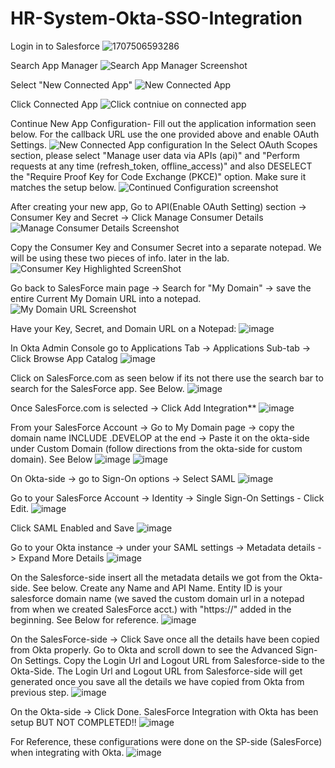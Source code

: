 # HR-System-Okta-SSO-Integration
Login in to Salesforce
![1707506593286](https://github.com/user-attachments/assets/25a7450e-f187-4a3d-be61-c2b122a1ea8b)

Search App Manager
![Search App Manager Screenshot](https://github.com/user-attachments/assets/58f20c68-67dd-46f1-ab36-98f0315ad537)

Select "New Connected App"
![New Connected App](https://github.com/user-attachments/assets/e99aa720-1648-4bad-bd4b-432f6c6ca2a2)

Click Connected App
![Click contniue on connected app](https://github.com/user-attachments/assets/30f5a744-9d2e-4fe9-af4b-560c60f72140)

Continue New App Configuration- Fill out the application information seen below. For the callback URL use the one provided above and enable OAuth Settings.
![New Connected App configuration](https://github.com/user-attachments/assets/fc03eadd-3e65-4484-9cce-d939fc4f260f)
In the Select OAuth Scopes section, please select "Manage user data via APIs (api)" and "Perform requests at any time (refresh_token, offline_access)" and also DESELECT the "Require Proof Key for Code Exchange (PKCE)" option. Make sure it matches the setup below. 
![Continued Configuration screenshot](https://github.com/user-attachments/assets/63a0c477-f8c3-4f7b-95d2-9069f08560f5)

 After creating your new app, Go to API(Enable OAuth Setting) section -> Consumer Key and Secret -> Click Manage Consumer Details
![Manage Consumer Details Screenshot](https://github.com/user-attachments/assets/3f9c0b65-e74d-4827-ac7f-d71b040cb112)

 Copy the Consumer Key and Consumer Secret into a separate notepad. We will be using these two pieces of info. later in the lab. 
![Consumer Key Highlighted ScreenShot](https://github.com/user-attachments/assets/eae66514-2157-4c3a-a957-c229321d0012)


Go back to SalesForce main page -> Search for "My Domain" -> save the entire Current My Domain URL into a notepad. 
![My Domain URL Screenshot](https://github.com/user-attachments/assets/c4320d64-6ea7-4bd2-9f33-e8e38e91669a)

Have your Key, Secret, and Domain URL on a Notepad:
![image](https://github.com/user-attachments/assets/c94786f7-ce5e-4e93-8426-bfb0ab3d4901)


In Okta Admin Console go to Applications Tab -> Applications Sub-tab -> Click Browse App Catalog
![image](https://github.com/user-attachments/assets/74d9c7df-ca22-4ceb-aff2-68357e201199)

Click on SalesForce.com as seen below if its not there use the search bar to search for the SalesForce app. See Below.
![image](https://github.com/user-attachments/assets/c5ccbc28-8409-42cb-8179-13f8c3144dd1)

Once SalesForce.com is selected -> Click Add Integration**
![image](https://github.com/user-attachments/assets/779c6a5a-df86-461a-bfcd-6ed621bfdc76)

From your SalesForce Account -> Go to My Domain page -> copy the domain name INCLUDE .DEVELOP at the end  -> Paste it on the okta-side under Custom Domain (follow directions from the okta-side for custom domain). See Below
![image](https://github.com/user-attachments/assets/ae69fdbe-5673-49bd-8a3c-57520edcf66b)
![image](https://github.com/user-attachments/assets/4fcdd99e-6bff-4bba-8236-32f3e6b04994)

On Okta-side -> go to Sign-On options -> Select SAML
![image](https://github.com/user-attachments/assets/6c508961-2734-4536-923b-4ac9120d190c)

Go to your SalesForce Account -> Identity -> Single Sign-On Settings - Click Edit.
![image](https://github.com/user-attachments/assets/f13bea07-7a97-4114-bb3d-50efa7e5853b)

Click SAML Enabled and Save
![image](https://github.com/user-attachments/assets/bad001f0-0a79-4c84-86d7-9b08c28cdf05)

Go to your Okta instance -> under your SAML settings -> Metadata details -> Expand More Details
![image](https://github.com/user-attachments/assets/cad62abe-42e8-4438-88e2-3155774079a4)


On the Salesforce-side insert all the metadata details we got from the Okta-side. See below. Create any Name and API Name. Entity ID is your salesforce domain name (we saved the custom domain url in a notepad from when we created SalesForce acct.) with "https://" added in the beginning. See Below for reference. 
![image](https://github.com/user-attachments/assets/957d9cde-5e3c-476d-ada2-4208b97dcdbb)


On the SalesForce-side -> Click Save once all the details have been copied from Okta properly. Go to Okta and scroll down to see the Advanced Sign-On Settings. Copy the Login Url and Logout URL from Salesforce-side to the Okta-Side. The Login Url and Logout URL from Salesforce-side will get generated once you save all the details we have copied from Okta from previous step.
![image](https://github.com/user-attachments/assets/759c1b82-2e76-47a4-9799-6f43d6361f1f)

On the Okta-side -> Click Done. SalesForce Integration with Okta has been setup BUT NOT COMPLETED!!
![image](https://github.com/user-attachments/assets/2484305e-2a4a-47d5-90aa-0a53f0f3f9ef)

For Reference, these configurations were done on the SP-side (SalesForce) when integrating with Okta.
![image](https://github.com/user-attachments/assets/157da1c3-81ab-492d-acbf-2238aac426a7)





